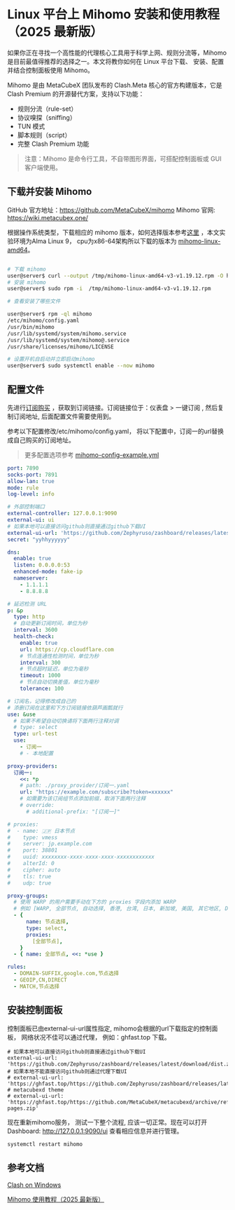 # Linux 平台上 Mihomo 安装和使用教程（2025 最新版）

如果你正在寻找一个高性能的代理核心工具用于科学上网、规则分流等，Mihomo 是目前最值得推荐的选择之一。本文将教你如何在 Linux 平台下载、 安装、配置并结合控制面板使用 Mihomo。

Mihomo 是由 MetaCubeX 团队发布的 Clash.Meta 核心的官方构建版本，它是 Clash Premium 的开源替代方案，支持以下功能：

- 规则分流（rule-set）
- 协议嗅探（sniffing）
- TUN 模式
- 脚本规则（script）
- 完整 Clash Premium 功能

> 注意：Mihomo 是命令行工具，不自带图形界面，可搭配控制面板或 GUI 客户端使用。

## 下载并安装 Mihomo

GitHub 官方地址：<https://github.com/MetaCubeX/mihomo>
Mihomo 官网: <https://wiki.metacubex.one/> 

根据操作系统类型，下载相应的 mihomo 版本，如何选择版本参考[这里](https://wiki.metacubex.one/startup/faq/#_2) ，本文实验环境为Alma Linux 9， cpu为x86-64架构所以下载的版本为 [mihomo-linux-amd64](https://github.com/MetaCubeX/mihomo/releases/download/v1.19.12/mihomo-linux-amd64-v3-v1.19.12.rpm)。

```bash

# 下载 mihomo
user@server$ curl --output /tmp/mihomo-linux-amd64-v3-v1.19.12.rpm -O https://github.com/MetaCubeX/mihomo/releases/download/v1.19.12/mihomo-linux-amd64-v3-v1.19.12.rpm
# 安装 mihomo
user@server$ sudo rpm -i  /tmp/mihomo-linux-amd64-v3-v1.19.12.rpm

# 查看安装了哪些文件

user@server$ rpm -ql mihomo
/etc/mihomo/config.yaml
/usr/bin/mihomo
/usr/lib/systemd/system/mihomo.service
/usr/lib/systemd/system/mihomo@.service
/usr/share/licenses/mihomo/LICENSE

# 设置开机自启动并立即启动mihomo
user@server$ sudo systemctl enable --now mihomo

```

## 配置文件

先进行[订阅购买](https://github.com/proxyguide/jichang-recommend) ，获取到订阅链接。订阅链接位于：仪表盘 > 一键订阅 , 然后复制订阅地址, 后面配置文件需要使用到。

参考以下配置修改/etc/mihomo/config.yaml， 将以下配置中，订阅一的url替换成自己购买的订阅地址。

>  更多配置选项参考 [mihomo-config-example.yml](mihomo-config-example.yml)

```yaml
port: 7890
socks-port: 7891
allow-lan: true
mode: rule
log-level: info

# 外部控制端口
external-controller: 127.0.0.1:9090
external-ui: ui
# 如果本地可以直接访问github则直接通过github下载UI
external-ui-url: 'https://github.com/Zephyruso/zashboard/releases/latest/download/dist.zip'
secret: "yyhhyyyyyy"

dns:
  enable: true
  listen: 0.0.0.0:53
  enhanced-mode: fake-ip
  nameserver:
    - 1.1.1.1
    - 8.8.8.8

# 延迟检测 URL
p: &p
  type: http
  # 自动更新订阅时间，单位为秒
  interval: 3600
  health-check:
    enable: true
    url: https://cp.cloudflare.com
    # 节点连通性检测时间，单位为秒
    interval: 300
    # 节点超时延迟，单位为毫秒
    timeout: 1000
    # 节点自动切换差值，单位为毫秒
    tolerance: 100

# 订阅名，记得修改成自己的
# 添删订阅在这里和下方订阅链接依葫芦画瓢就行
use: &use
  # 如果不希望自动切换请将下面两行注释对调
  # type: select
  type: url-test
  use:
    - 订阅一
    # - 本地配置

proxy-providers:
  订阅一:
    <<: *p
    # path: ./proxy_provider/订阅一.yaml
    url: "https://example.com/subscribe?token=xxxxxx"
    # 如需要为该订阅组节点添加前缀，取消下面两行注释
    # override:
      # additional-prefix: "[订阅一]"

# proxies:
#  - name: 🇯🇵 日本节点
#    type: vmess
#    server: jp.example.com
#    port: 38801
#    uuid: xxxxxxxx-xxxx-xxxx-xxxx-xxxxxxxxxxxx
#    alterId: 0
#    cipher: auto
#    tls: true
#    udp: true

proxy-groups:
  # 使用 WARP 的用户需要手动在下方的 proxies 字段内添加 WARP
  # 例如 [WARP, 全部节点, 自动选择, 香港, 台湾, 日本, 新加坡, 美国, 其它地区, DIRECT],
  - {
      name: 节点选择,
      type: select,
      proxies:
        [全部节点],
    }
  - { name: 全部节点, <<: *use }

rules:
  - DOMAIN-SUFFIX,google.com,节点选择
  - GEOIP,CN,DIRECT
  - MATCH,节点选择
```

## 安装控制面板

控制面板已由external-ui-url属性指定, mihomo会根据的url下载指定的控制面板， 网络状况不佳可以通过代理， 例如：ghfast.top 下载。

```code
# 如果本地可以直接访问github则直接通过github下载UI
external-ui-url: 'https://github.com/Zephyruso/zashboard/releases/latest/download/dist.zip'
# 如果本地不能直接访问github则通过代理下载UI
# external-ui-url: 'https://ghfast.top/https://github.com/Zephyruso/zashboard/releases/latest/download/dist.zip'
# metacubexd theme
# external-ui-url: 'https://ghfast.top/https://github.com/MetaCubeX/metacubexd/archive/refs/heads/gh-pages.zip'
```

现在重新mihomo服务， 测试一下整个流程, 应该一切正常。现在可以打开 Dashboard: <http://127.0.0.1:9090/ui> 查看相应信息并进行管理。

```bash
systemctl restart mihomo
```

## 参考文档

[Clash on Windows](https://senzyo.net/2023-7/)

[Mihomo 使用教程（2025 最新版）](https://www.clash.la/archives/976/)


